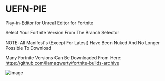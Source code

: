 # UEFN-PIE
 Play-in-Editor for Unreal Editor for Fortnite
 
 Select Your Fortnite Version From The Branch Selector 

 NOTE: All Manifest's (Except For Latest) Have Been Nuked And No Longer Possible To Download

 Many Fortnite Versions Can Be Downloaded From Here:
 https://github.com/llamaqwerty/fortnite-builds-archive

![image](https://github.com/user-attachments/assets/9d6019b6-b9e4-4e62-9653-a933c30cc9de)

